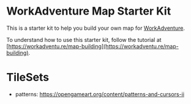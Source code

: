 # WorkAdventure Map Starter Kit

This is a starter kit to help you build your own map for [WorkAdventure](https://workadventu.re).

To understand how to use this starter kit, follow the tutorial at [https://workadventu.re/map-building](https://workadventu.re/map-building).


# TileSets
 - patterns: https://opengameart.org/content/patterns-and-cursors-ii
